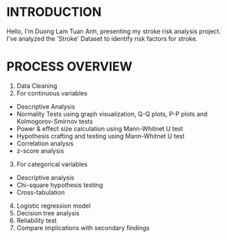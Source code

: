 # INTRODUCTION
Hello,
I'm Duong Lam Tuan Anh, presenting my stroke risk analysis project. I've analyzed the 'Stroke' Dataset to identify risk factors for stroke.

# PROCESS OVERVIEW
1. Data Cleaning
2. For continuous variables
- Descriptive Analysis
- Normality Tests using graph visualization, Q-Q plots, P-P plots and Kolmogorov-Smirnov tests
- Power & effect size calculation using Mann-Whitnet U test
- Hypothesis crafting and testing using Mann-Whitnet U test
- Correlation analysis
- z-score analysis
3. For categorical variables
- Descriptive analysis
- Chi-square hypothesis testing
- Cross-tabulation
4. Logistic regression model
5. Decision tree analysis
6. Reliability test
7. Compare implications with secondary findings

